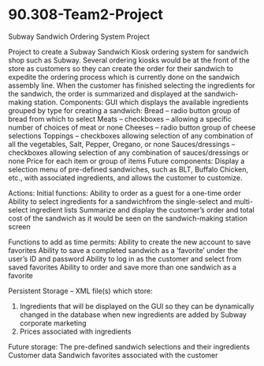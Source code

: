 90.308-Team2-Project
====================

Subway Sandwich Ordering System Project

Project to create a Subway Sandwich Kiosk ordering system for sandwich shop such as Subway.  Several ordering kiosks would be at the front of the store as customers so they can create the order for their sandwich to expedite the ordering process which is currently done on the sandwich assembly line.   When the customer has finished selecting the ingredients for the sandwich, the order is summarized and displayed at the sandwich-making station.
Components:
GUI which displays the available ingredients grouped by type for creating a sandwich:
Bread – radio button group of bread from which to select
Meats – checkboxes – allowing a specific number of choices of meat or none
Cheeses – radio button group of cheese selections
Toppings – checkboxes allowing selection of any combination of all the vegetables, Salt, Pepper, Oregano, or none
Sauces/dressings – checkboxes allowing selection of any combination of sauces/dressings or none
Price for each item or group of items
Future components:
Display a selection menu of pre-defined sandwiches, such as BLT, Buffalo Chicken, etc., with associated ingredients, and allows the customer to customize.
 
Actions:
Initial functions:
Ability to order as a guest for a one-time order 
Ability to select ingredients for a sandwichfrom the single-select and multi-select ingredient lists
Summarize and display the customer’s order and total cost of the sandwich as it would be seen on the sandwich-making station screen

Functions to add as time permits:
Ability to create the new account to save favorites
Ability to save a completed sandwich as a ‘favorite’ under the user’s ID and password
Ability to log in as the customer and select from saved favorites
Ability to order and save more than one sandwich as a favorite 
 

Persistent Storage – XML file(s) which store:
1. Ingredients that will be displayed on the GUI so they can be dynamically changed in the database when new ingredients are added by Subway corporate marketing
2. Prices associated with ingredients

Future storage:
The pre-defined sandwich selections and their ingredients
Customer data
Sandwich favorites associated with the customer
